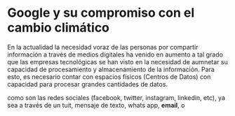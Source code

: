 <h1>Google y su compromiso con el cambio climático</h1>
En la actualidad la necesidad voraz de las personas por compartir información a través de medios digitales ha venido en aumento a tal grado que las empresas tecnológicas se han visto en la necesidad de aumnetar su capacidad de procesamiento y almacenamiento de la información. Para esto, es necesario contar con espacios físicos (Centros de Datos) con capacidad para procesar grandes cantidades de datos. <br/>


como son las redes sociales (facebook, twitter, instagram, linkedin, etc),  ya sea a través de un tuit, mensaje de texto, whats app, <b>email</b>, o 

